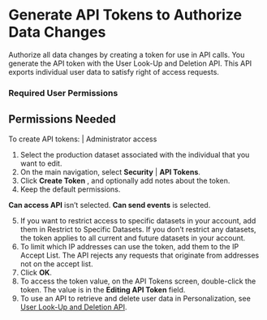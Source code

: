 

# Generate API Tokens to Authorize Data Changes

Authorize all data changes by creating a token for use in API calls. You
generate the API token with the User Look-Up and Deletion API. This API
exports individual user data to satisfy right of access requests.

### Required User Permissions

Permissions Needed  
---  
To create API tokens: | Administrator access  
  
  1. Select the production dataset associated with the individual that you want to edit.
  2. On the main navigation, select **Security** | **API Tokens**.
  3. Click **Create Token** , and optionally add notes about the token.
  4. Keep the default permissions.

**Can access API** isn’t selected. **Can send events** is selected.

  5. If you want to restrict access to specific datasets in your account, add them in Restrict to Specific Datasets. If you don’t restrict any datasets, the token applies to all current and future datasets in your account.
  6. To limit which IP addresses can use the token, add them to the IP Accept List. The API rejects any requests that originate from addresses not on the accept list.
  7. Click **OK**.
  8. To access the token value, on the API Tokens screen, double-click the token. The value is in the **Editing API Token** field.
  9. To use an API to retrieve and delete user data in Personalization, see [User Look-Up and Deletion API](https://developer.salesforce.com/docs/marketing/personalization/guide/user-look-up-deletion-api.html).

